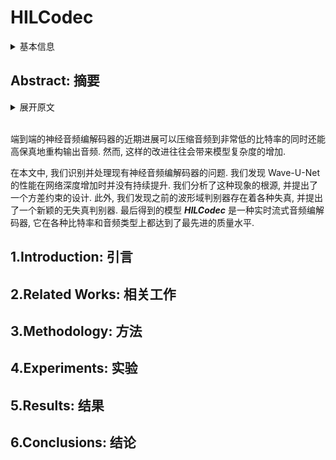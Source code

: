 # HILCodec

<details>
<summary>基本信息</summary>

- 标题: "HILCodec: High Fidelity and Lightweight Neural Audio Codec"
- 作者:
  - 01 Sunghwan Ahn,
  - 02 Beom Jun Woo,
  - 03 Min Hyun Han,
  - 04 Chanyeong Moon,
  - 05 Nam Soo Kim
- 链接:
  - [ArXiv](https://arxiv.org/abs/2405.04752)
  - [Publication]
  - [Github](https://github.com/aask1357/hilcodec)
  - [Demo](https://aask1357.github.io/hilcodec/)
- 文件:
  - [ArXiv](_PDF/2405.04752v2__HILCodec__High-Fidelity_and_Lightweight_Neural_Audio_Codec.pdf)
  - [Publication] #TODO

</details>

## Abstract: 摘要

<details>
<summary>展开原文</summary>

The recent advancement of end-to-end neural audio codecs enables compressing audio at very low bitrates while reconstructing the output audio with high fidelity.
Nonetheless, such improvements often come at the cost of increased model complexity.
In this paper, we identify and address the problems of existing neural audio codecs.
We show that the performance of Wave-U-Net does not increase consistently as the network depth increases.
We analyze the root cause of such a phenomenon and suggest a variance-constrained design.
Also, we reveal various distortions in previous waveform domain discriminators and propose a novel distortion-free discriminator.
The resulting model, ***HILCodec***, is a real-time streaming audio codec that demonstrates state-of-the-art quality across various bitrates and audio types.

</details>
<br>

端到端的神经音频编解码器的近期进展可以压缩音频到非常低的比特率的同时还能高保真地重构输出音频.
然而, 这样的改进往往会带来模型复杂度的增加.

在本文中, 我们识别并处理现有神经音频编解码器的问题.
我们发现 Wave-U-Net 的性能在网络深度增加时并没有持续提升.
我们分析了这种现象的根源, 并提出了一个方差约束的设计.
此外, 我们发现之前的波形域判别器存在着各种失真, 并提出了一个新颖的无失真判别器.
最后得到的模型 ***HILCodec*** 是一种实时流式音频编解码器, 它在各种比特率和音频类型上都达到了最先进的质量水平.

## 1.Introduction: 引言

## 2.Related Works: 相关工作

## 3.Methodology: 方法

## 4.Experiments: 实验

## 5.Results: 结果

## 6.Conclusions: 结论
